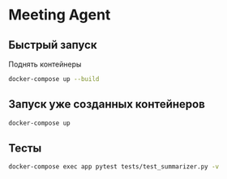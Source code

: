 # Meeting Agent

## Быстрый запуск

Поднять контейнеры

```bash
docker-compose up --build
```
## Запуск уже созданных контейнеров

```bash
docker-compose up
```

## Тесты
```bash
docker-compose exec app pytest tests/test_summarizer.py -v
```
